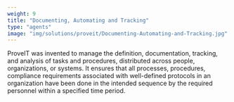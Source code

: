 ```yaml
---
weight: 9
title: "Documenting, Automating and Tracking"
type: "agents"
image: "img/solutions/proveit/Documenting-Automating-and-Tracking.jpg"
---
```

ProveIT was invented to manage the definition, documentation, tracking, and analysis of tasks and procedures, distributed across people, organizations, or systems.
It ensures that all processes, procedures, compliance requirements associated with well-defined protocols in an organization have been done in the intended sequence by the required personnel within a specified time period.